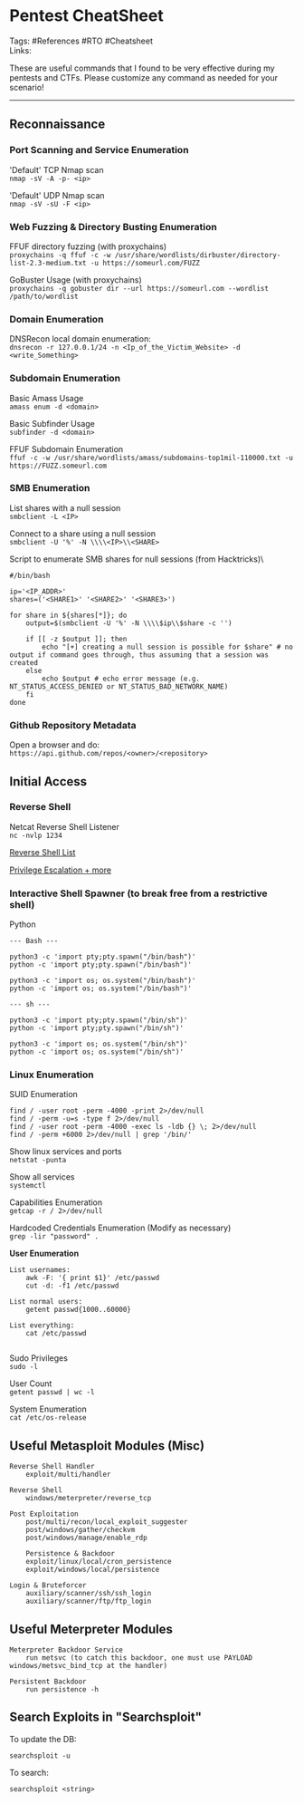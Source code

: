 # Pentest CheatSheet
Tags: #References #RTO #Cheatsheet \
Links:

These are useful commands that I found to be very effective during my pentests and CTFs. Please customize any command as needed for your scenario!

---

## Reconnaissance

### Port Scanning and Service Enumeration
'Default' TCP Nmap scan \
`nmap -sV -A -p- <ip>` 

'Default' UDP Nmap scan\
`nmap -sV -sU -F <ip>`

### Web Fuzzing & Directory Busting Enumeration
FFUF directory fuzzing (with proxychains) \
`proxychains -q ffuf -c -w /usr/share/wordlists/dirbuster/directory-list-2.3-medium.txt -u https://someurl.com/FUZZ` 

GoBuster Usage (with proxychains) \
`proxychains -q gobuster dir --url https://someurl.com --wordlist /path/to/wordlist`

### Domain Enumeration

DNSRecon local domain enumeration: \
`dnsrecon -r 127.0.0.1/24 -n <Ip_of_the_Victim_Website> -d <write_Something>`

### Subdomain Enumeration
Basic Amass Usage \
`amass enum -d <domain>`

Basic Subfinder Usage \
`subfinder -d <domain>`

FFUF Subdomain Enumeration \
`ffuf -c -w /usr/share/wordlists/amass/subdomains-top1mil-110000.txt -u https://FUZZ.someurl.com`

### SMB Enumeration

List shares with a null session \
`smbclient -L <IP>`

Connect to a share using a null session \
`smbclient -U '%' -N \\\\<IP>\\<SHARE>`

Script to enumerate SMB shares for null sessions (from Hacktricks)\
```
#/bin/bash

ip='<IP_ADDR>'
shares=('<SHARE1>' '<SHARE2>' '<SHARE3>')

for share in ${shares[*]}; do
    output=$(smbclient -U '%' -N \\\\$ip\\$share -c '') 

    if [[ -z $output ]]; then 
        echo "[+] creating a null session is possible for $share" # no output if command goes through, thus assuming that a session was created
    else
        echo $output # echo error message (e.g. NT_STATUS_ACCESS_DENIED or NT_STATUS_BAD_NETWORK_NAME)
    fi
done
```

### Github Repository Metadata
Open a browser and do: `https://api.github.com/repos/<owner>/<repository>`

## Initial Access

### Reverse Shell
Netcat Reverse Shell Listener \
`nc -nvlp 1234`

[Reverse Shell List](https://pentestmonkey.net/cheat-sheet/shells/reverse-shell-cheat-sheet)

[Privilege Escalation + more](https://gtfobins.github.io/)

### Interactive Shell Spawner (to break free from a restrictive shell)
Python
```
--- Bash --- 

python3 -c 'import pty;pty.spawn("/bin/bash")'
python -c 'import pty;pty.spawn("/bin/bash")'

python3 -c 'import os; os.system("/bin/bash")'
python -c 'import os; os.system("/bin/bash")'

--- sh ---

python3 -c 'import pty;pty.spawn("/bin/sh")'
python -c 'import pty;pty.spawn("/bin/sh")'

python3 -c 'import os; os.system("/bin/sh")'
python -c 'import os; os.system("/bin/sh")'
```

### Linux Enumeration
SUID Enumeration
```
find / -user root -perm -4000 -print 2>/dev/null
find / -perm -u=s -type f 2>/dev/null
find / -user root -perm -4000 -exec ls -ldb {} \; 2>/dev/null
find / -perm +6000 2>/dev/null | grep '/bin/'
```

Show linux services and ports \
`netstat -punta` 

Show all services \
`systemctl`

Capabilities Enumeration \
`getcap -r / 2>/dev/null`

Hardcoded Credentials Enumeration (Modify as necessary) \
`grep -lir "password" .`

**User Enumeration**
```
List usernames: 
	awk -F: '{ print $1}' /etc/passwd
	cut -d: -f1 /etc/passwd

List normal users: 
	getent passwd{1000..60000}

List everything:
	cat /etc/passwd
	
```

Sudo Privileges \
`sudo -l`

User Count \
`getent passwd | wc -l`

System Enumeration \
`cat /etc/os-release`

## Useful Metasploit Modules (Misc)
```
Reverse Shell Handler
	exploit/multi/handler

Reverse Shell
	windows/meterpreter/reverse_tcp

Post Exploitation
	post/multi/recon/local_exploit_suggester
	post/windows/gather/checkvm
	post/windows/manage/enable_rdp
	
	Persistence & Backdoor
	exploit/linux/local/cron_persistence
	exploit/windows/local/persistence

Login & Bruteforcer
	auxiliary/scanner/ssh/ssh_login
	auxiliary/scanner/ftp/ftp_login 
```

## Useful Meterpreter Modules
```
Meterpreter Backdoor Service
	run metsvc (to catch this backdoor, one must use PAYLOAD windows/metsvc_bind_tcp at the handler)

Persistent Backdoor
	run persistence -h
```

## Search Exploits in "Searchsploit"

To update the DB:
```
searchsploit -u
```

To search:
```
searchsploit <string>
```
